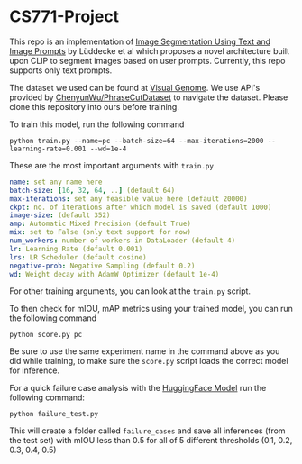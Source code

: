 # CS771-Project

This repo is an implementation of [Image Segmentation Using Text and Image Prompts](https://arxiv.org/pdf/2112.10003.pdf) by Lüddecke et al which proposes a novel architecture built upon CLIP to segment images based on user prompts. Currently, this repo supports only text prompts.

The dataset we used can be found at [Visual Genome](https://visualgenome.org/api/v0/api_home.html). We use API's provided by [ChenyunWu/PhraseCutDataset](https://github.com/ChenyunWu/PhraseCutDataset) to navigate the dataset. Please clone this repository into ours before training.

To train this model, run the following command

```
python train.py --name=pc --batch-size=64 --max-iterations=2000 --learning-rate=0.001 --wd=1e-4
```

These are the most important arguments with ```train.py```

```yaml
name: set any name here
batch-size: [16, 32, 64, ..] (default 64)
max-iterations: set any feasible value here (default 20000)
ckpt: no. of iterations after which model is saved (default 1000)
image-size: (default 352)
amp: Automatic Mixed Precision (default True)
mix: set to False (only text support for now)
num_workers: number of workers in DataLoader (default 4)
lr: Learning Rate (default 0.001)
lrs: LR Scheduler (default cosine)
negative-prob: Negative Sampling (default 0.2)
wd: Weight decay with AdamW Optimizer (default 1e-4)

```
For other training arguments, you can look at the ```train.py``` script.

To then check for mIOU, mAP metrics using your trained model, you can run the following command

```
python score.py pc
```

Be sure to use the same experiment name in the command above as you did while training, to make sure the ```score.py``` script loads the correct model for inference.

For a quick failure case analysis with the [HuggingFace Model](https://huggingface.co/CIDAS/clipseg-rd64-refined) run the following command:

```
python failure_test.py
```

This will create a folder called ```failure_cases``` and save all inferences (from the test set) with mIOU less than 0.5 for all of 5 different thresholds (0.1, 0.2, 0.3, 0.4, 0.5)




